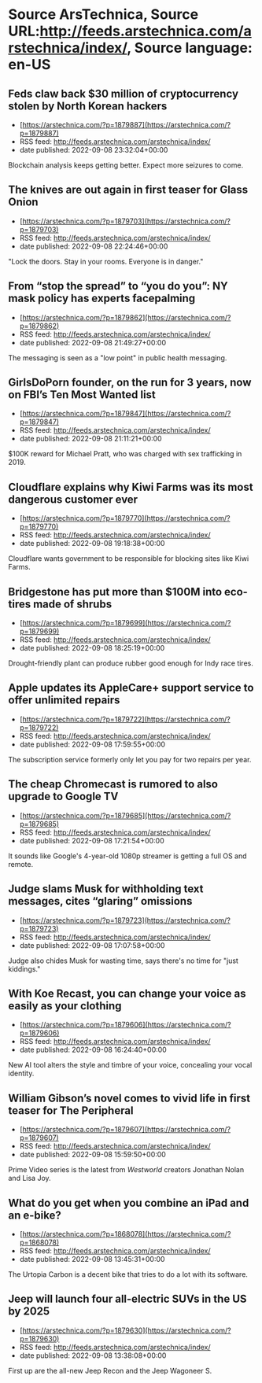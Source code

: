 # Source ArsTechnica, Source URL:http://feeds.arstechnica.com/arstechnica/index/, Source language: en-US

## Feds claw back $30 million of cryptocurrency stolen by North Korean hackers
 - [https://arstechnica.com/?p=1879887](https://arstechnica.com/?p=1879887)
 - RSS feed: http://feeds.arstechnica.com/arstechnica/index/
 - date published: 2022-09-08 23:32:04+00:00

Blockchain analysis keeps getting better. Expect more seizures to come.

## The knives are out again in first teaser for Glass Onion
 - [https://arstechnica.com/?p=1879703](https://arstechnica.com/?p=1879703)
 - RSS feed: http://feeds.arstechnica.com/arstechnica/index/
 - date published: 2022-09-08 22:24:46+00:00

"Lock the doors. Stay in your rooms. Everyone is in danger."

## From “stop the spread” to “you do you”: NY mask policy has experts facepalming
 - [https://arstechnica.com/?p=1879862](https://arstechnica.com/?p=1879862)
 - RSS feed: http://feeds.arstechnica.com/arstechnica/index/
 - date published: 2022-09-08 21:49:27+00:00

The messaging is seen as a "low point" in public health messaging.

## GirlsDoPorn founder, on the run for 3 years, now on FBI’s Ten Most Wanted list
 - [https://arstechnica.com/?p=1879847](https://arstechnica.com/?p=1879847)
 - RSS feed: http://feeds.arstechnica.com/arstechnica/index/
 - date published: 2022-09-08 21:11:21+00:00

$100K reward for Michael Pratt, who was charged with sex trafficking in 2019.

## Cloudflare explains why Kiwi Farms was its most dangerous customer ever
 - [https://arstechnica.com/?p=1879770](https://arstechnica.com/?p=1879770)
 - RSS feed: http://feeds.arstechnica.com/arstechnica/index/
 - date published: 2022-09-08 19:18:38+00:00

Cloudflare wants government to be responsible for blocking sites like Kiwi Farms.

## Bridgestone has put more than $100M into eco-tires made of shrubs
 - [https://arstechnica.com/?p=1879699](https://arstechnica.com/?p=1879699)
 - RSS feed: http://feeds.arstechnica.com/arstechnica/index/
 - date published: 2022-09-08 18:25:19+00:00

Drought-friendly plant can produce rubber good enough for Indy race tires.

## Apple updates its AppleCare+ support service to offer unlimited repairs
 - [https://arstechnica.com/?p=1879722](https://arstechnica.com/?p=1879722)
 - RSS feed: http://feeds.arstechnica.com/arstechnica/index/
 - date published: 2022-09-08 17:59:55+00:00

The subscription service formerly only let you pay for two repairs per year.

## The cheap Chromecast is rumored to also upgrade to Google TV
 - [https://arstechnica.com/?p=1879685](https://arstechnica.com/?p=1879685)
 - RSS feed: http://feeds.arstechnica.com/arstechnica/index/
 - date published: 2022-09-08 17:21:54+00:00

It sounds like Google's 4-year-old 1080p streamer is getting a full OS and remote.

## Judge slams Musk for withholding text messages, cites “glaring” omissions
 - [https://arstechnica.com/?p=1879723](https://arstechnica.com/?p=1879723)
 - RSS feed: http://feeds.arstechnica.com/arstechnica/index/
 - date published: 2022-09-08 17:07:58+00:00

Judge also chides Musk for wasting time, says there's no time for "just kiddings."

## With Koe Recast, you can change your voice as easily as your clothing
 - [https://arstechnica.com/?p=1879606](https://arstechnica.com/?p=1879606)
 - RSS feed: http://feeds.arstechnica.com/arstechnica/index/
 - date published: 2022-09-08 16:24:40+00:00

New AI tool alters the style and timbre of your voice, concealing your vocal identity.

## William Gibson’s novel comes to vivid life in first teaser for The Peripheral
 - [https://arstechnica.com/?p=1879607](https://arstechnica.com/?p=1879607)
 - RSS feed: http://feeds.arstechnica.com/arstechnica/index/
 - date published: 2022-09-08 15:59:50+00:00

Prime Video series is the latest from <em>Westworld</em> creators Jonathan Nolan and Lisa Joy.

## What do you get when you combine an iPad and an e-bike?
 - [https://arstechnica.com/?p=1868078](https://arstechnica.com/?p=1868078)
 - RSS feed: http://feeds.arstechnica.com/arstechnica/index/
 - date published: 2022-09-08 13:45:31+00:00

The Urtopia Carbon is a decent bike that tries to do a lot with its software.

## Jeep will launch four all-electric SUVs in the US by 2025
 - [https://arstechnica.com/?p=1879630](https://arstechnica.com/?p=1879630)
 - RSS feed: http://feeds.arstechnica.com/arstechnica/index/
 - date published: 2022-09-08 13:38:08+00:00

First up are the all-new Jeep Recon and the Jeep Wagoneer S.

